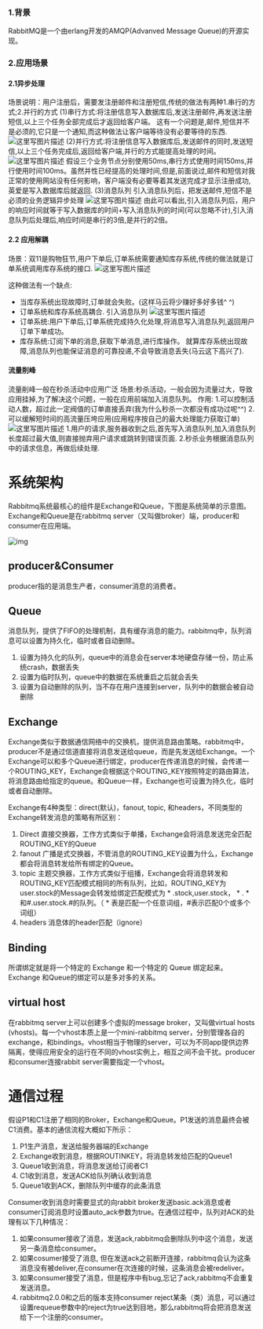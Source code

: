 ### 1.背景

RabbitMQ是一个由erlang开发的AMQP(Advanved Message Queue)的开源实现。

### 2.应用场景

#### 2.1异步处理

场景说明：用户注册后，需要发注册邮件和注册短信,传统的做法有两种1.串行的方式;2.并行的方式 
 (1)串行方式:将注册信息写入数据库后,发送注册邮件,再发送注册短信,以上三个任务全部完成后才返回给客户端。 这有一个问题是,邮件,短信并不是必须的,它只是一个通知,而这种做法让客户端等待没有必要等待的东西. 
 ![这里写图片描述](https://img-blog.csdn.net/20170209145852454?watermark/2/text/aHR0cDovL2Jsb2cuY3Nkbi5uZXQvd2hvYW1peWFuZw==/font/5a6L5L2T/fontsize/400/fill/I0JBQkFCMA==/dissolve/70/gravity/SouthEast)
 (2)并行方式:将注册信息写入数据库后,发送邮件的同时,发送短信,以上三个任务完成后,返回给客户端,并行的方式能提高处理的时间。 
 ![这里写图片描述](https://img-blog.csdn.net/20170209150218755?watermark/2/text/aHR0cDovL2Jsb2cuY3Nkbi5uZXQvd2hvYW1peWFuZw==/font/5a6L5L2T/fontsize/400/fill/I0JBQkFCMA==/dissolve/70/gravity/SouthEast) 
 假设三个业务节点分别使用50ms,串行方式使用时间150ms,并行使用时间100ms。虽然并性已经提高的处理时间,但是,前面说过,邮件和短信对我正常的使用网站没有任何影响，客户端没有必要等着其发送完成才显示注册成功,英爱是写入数据库后就返回. 
 (3)消息队列 
 引入消息队列后，把发送邮件,短信不是必须的业务逻辑异步处理 
 ![这里写图片描述](https://img-blog.csdn.net/20170209150824008?watermark/2/text/aHR0cDovL2Jsb2cuY3Nkbi5uZXQvd2hvYW1peWFuZw==/font/5a6L5L2T/fontsize/400/fill/I0JBQkFCMA==/dissolve/70/gravity/SouthEast) 
 由此可以看出,引入消息队列后，用户的响应时间就等于写入数据库的时间+写入消息队列的时间(可以忽略不计),引入消息队列后处理后,响应时间是串行的3倍,是并行的2倍。

#### 2.2 应用解耦

场景：双11是购物狂节,用户下单后,订单系统需要通知库存系统,传统的做法就是订单系统调用库存系统的接口. 
 ![这里写图片描述](https://img-blog.csdn.net/20170209151602258?watermark/2/text/aHR0cDovL2Jsb2cuY3Nkbi5uZXQvd2hvYW1peWFuZw==/font/5a6L5L2T/fontsize/400/fill/I0JBQkFCMA==/dissolve/70/gravity/SouthEast)

 这种做法有一个缺点:

- 当库存系统出现故障时,订单就会失败。(这样马云将少赚好多好多钱^ ^)
- 订单系统和库存系统高耦合. 
   引入消息队列 
   ![这里写图片描述](https://img-blog.csdn.net/20170209152116530?watermark/2/text/aHR0cDovL2Jsb2cuY3Nkbi5uZXQvd2hvYW1peWFuZw==/font/5a6L5L2T/fontsize/400/fill/I0JBQkFCMA==/dissolve/70/gravity/SouthEast)
- 订单系统:用户下单后,订单系统完成持久化处理,将消息写入消息队列,返回用户订单下单成功。
- 库存系统:订阅下单的消息,获取下单消息,进行库操作。 
   就算库存系统出现故障,消息队列也能保证消息的可靠投递,不会导致消息丢失(马云这下高兴了).

#### 流量削峰

流量削峰一般在秒杀活动中应用广泛 
 场景:秒杀活动，一般会因为流量过大，导致应用挂掉,为了解决这个问题，一般在应用前端加入消息队列。 
 作用: 
 1.可以控制活动人数，超过此一定阀值的订单直接丢弃(我为什么秒杀一次都没有成功过呢^^) 
 2.可以缓解短时间的高流量压垮应用(应用程序按自己的最大处理能力获取订单) 
 ![这里写图片描述](https://img-blog.csdn.net/20170209161124911?watermark/2/text/aHR0cDovL2Jsb2cuY3Nkbi5uZXQvd2hvYW1peWFuZw==/font/5a6L5L2T/fontsize/400/fill/I0JBQkFCMA==/dissolve/70/gravity/SouthEast)
 1.用户的请求,服务器收到之后,首先写入消息队列,加入消息队列长度超过最大值,则直接抛弃用户请求或跳转到错误页面. 
 2.秒杀业务根据消息队列中的请求信息，再做后续处理.

 

# 系统架构

Rabbitmq系统最核心的组件是Exchange和Queue，下图是系统简单的示意图。Exchange和Queue是在rabbitmq server（又叫做broker）端，producer和consumer在应用端。

![img](https://images2015.cnblogs.com/blog/806920/201509/806920-20150926161722819-779629690.png)

## producer&Consumer

producer指的是消息生产者，consumer消息的消费者。

## Queue

消息队列，提供了FIFO的处理机制，具有缓存消息的能力。rabbitmq中，队列消息可以设置为持久化，临时或者自动删除。

1. 设置为持久化的队列，queue中的消息会在server本地硬盘存储一份，防止系统crash，数据丢失
2. 设置为临时队列，queue中的数据在系统重启之后就会丢失
3. 设置为自动删除的队列，当不存在用户连接到server，队列中的数据会被自动删除

## Exchange

Exchange类似于数据通信网络中的交换机，提供消息路由策略。rabbitmq中，producer不是通过信道直接将消息发送给queue，而是先发送给Exchange。一个Exchange可以和多个Queue进行绑定，producer在传递消息的时候，会传递一个ROUTING_KEY，Exchange会根据这个ROUTING_KEY按照特定的路由算法，将消息路由给指定的queue。和Queue一样，Exchange也可设置为持久化，临时或者自动删除。

Exchange有4种类型：direct(默认)，fanout, topic, 和headers，不同类型的Exchange转发消息的策略有所区别：

1. Direct
    直接交换器，工作方式类似于单播，Exchange会将消息发送完全匹配ROUTING_KEY的Queue
2. fanout
    广播是式交换器，不管消息的ROUTING_KEY设置为什么，Exchange都会将消息转发给所有绑定的Queue。
3. topic
     主题交换器，工作方式类似于组播，Exchange会将消息转发和ROUTING_KEY匹配模式相同的所有队列，比如，ROUTING_KEY为user.stock的Message会转发给绑定匹配模式为  * .stock,user.stock， * . * 和#.user.stock.#的队列。（ *  表是匹配一个任意词组，#表示匹配0个或多个词组）
4. headers
    消息体的header匹配（ignore）

## Binding

所谓绑定就是将一个特定的 Exchange 和一个特定的 Queue 绑定起来。Exchange 和Queue的绑定可以是多对多的关系。

## virtual host

在rabbitmq server上可以创建多个虚拟的message broker，又叫做virtual hosts  (vhosts)。每一个vhost本质上是一个mini-rabbitmq  server，分别管理各自的exchange，和bindings。vhost相当于物理的server，可以为不同app提供边界隔离，使得应用安全的运行在不同的vhost实例上，相互之间不会干扰。producer和consumer连接rabbit  server需要指定一个vhost。

# 通信过程

假设P1和C1注册了相同的Broker，Exchange和Queue。P1发送的消息最终会被C1消费。基本的通信流程大概如下所示：

1. P1生产消息，发送给服务器端的Exchange
2. Exchange收到消息，根据ROUTINKEY，将消息转发给匹配的Queue1
3. Queue1收到消息，将消息发送给订阅者C1
4. C1收到消息，发送ACK给队列确认收到消息
5. Queue1收到ACK，删除队列中缓存的此条消息

Consumer收到消息时需要显式的向rabbit broker发送basic.ack消息或者consumer订阅消息时设置auto_ack参数为true。在通信过程中，队列对ACK的处理有以下几种情况：

1. 如果consumer接收了消息，发送ack,rabbitmq会删除队列中这个消息，发送另一条消息给consumer。
2. 如果cosumer接受了消息, 但在发送ack之前断开连接，rabbitmq会认为这条消息没有被deliver,在consumer在次连接的时候，这条消息会被redeliver。
3. 如果consumer接受了消息，但是程序中有bug,忘记了ack,rabbitmq不会重复发送消息。
4. rabbitmq2.0.0和之后的版本支持consumer reject某条（类）消息，可以通过设置requeue参数中的reject为true达到目地，那么rabbitmq将会把消息发送给下一个注册的consumer。